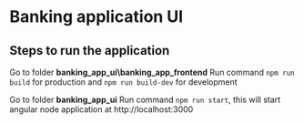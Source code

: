 # Banking application UI

## Steps to run the application

Go to folder **banking_app_ui\banking_app_frontend**
Run command `npm run build` for production and `npm run build-dev` for development

Go to folder **banking_app_ui**
Run command `npm run start`, this will start angular node application at http://localhost:3000

